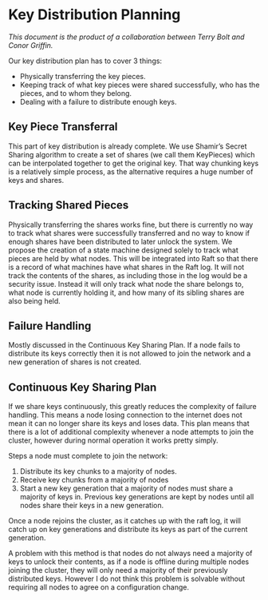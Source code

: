 ﻿Key Distribution Planning
=========================

*This document is the product of a collaboration between Terry Bolt and Conor Griffin.*

Our key distribution plan has to cover 3 things:

* Physically transferring the key pieces.
* Keeping track of what key pieces were shared successfully, who has the pieces, and to whom they belong.
* Dealing with a failure to distribute enough keys.


## Key Piece Transferral ##

This part of key distribution is already complete. We use Shamir’s Secret Sharing algorithm to create a set of shares
(we call them KeyPieces) which can be interpolated together to get the original key. That way chunking keys is
a relatively simple process, as the alternative requires a huge number of keys and shares.

## Tracking Shared Pieces ##

Physically transferring the shares works fine, but there is currently no way to track what shares were
successfully transferred and no way to know if enough shares have been distributed to later unlock the system.
We propose the creation of a state machine designed solely to track what pieces are held by what nodes.
This will be integrated into Raft so that there is a record of what machines have what shares in the Raft log.
It will not track the contents of the shares, as including those in the log would be a security issue.
Instead it will only track what node the share belongs to, what node is currently holding it, and how many
of its sibling shares are also being held.

## Failure Handling ##
Mostly discussed in the Continuous Key Sharing Plan. If a node fails to distribute its keys correctly then it is
not allowed to join the network and a new generation of shares is not created.

## Continuous Key Sharing Plan ##

If we share keys continuously, this greatly reduces the complexity of failure handling.
This means a node losing connection to the internet does not mean it can no longer share its keys and loses data.
This plan means that there is a lot of additional complexity whenever a node attempts to join
the cluster, however during normal operation it works pretty simply. 

Steps a node must complete to join the network:

1. Distribute its key chunks to a majority of nodes.
2. Receive key chunks from a majority of nodes
3. Start a new key generation that a majority of nodes must share a majority of keys in. Previous key generations are kept by nodes until all nodes share their keys in a new generation. 

Once a node rejoins the cluster, as it catches up with the raft log, it will catch up on key generations
and distribute its keys as part of the current generation.

A problem with this method is that nodes do not always need a majority of keys to unlock their contents,
as if a node is offline during multiple nodes joining the cluster, they will only need a majority of their
previously distributed keys. However I do not think this problem is solvable without requiring all nodes
to agree on a configuration change.
